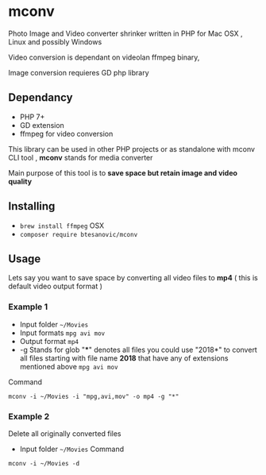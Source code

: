 # mconv
Photo Image and Video converter shrinker written in PHP for Mac OSX , Linux and possibly Windows 

Video conversion is dependant on videolan ffmpeg binary,

Image conversion requieres GD php library

## Dependancy
* PHP 7+
* GD extension
* ffmpeg for video conversion

This library can be used in other PHP projects or as standalone with mconv CLI tool , **mconv** stands for media converter 

Main purpose of this tool is to **save space but retain image and video quality** 

## Installing
* `brew install ffmpeg` OSX
* `composer require btesanovic/mconv`

## Usage
Lets say you want to save space by converting all video files to **mp4** ( this is default video output format )

### Example 1

* Input folder `~/Movies`
* Input formats `mpg avi mov`
* Output format `mp4`
* -g Stands for glob "**\***" denotes all files you could use "2018*" to convert all files starting with file name **2018** that have any of extensions mentioned above `mpg avi mov`

 Command
 
  `mconv -i ~/Movies -i "mpg,avi,mov" -o mp4 -g "*"`
  
### Example 2
 Delete all originally converted files
 
 * Input folder `~/Movies`
 Command
 
  `mconv -i ~/Movies -d`

 

